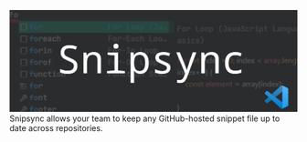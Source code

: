 ![banner](./assets/snipsync_header.png)
Snipsync allows your team to keep any GitHub-hosted snippet file up to date across repositories.
